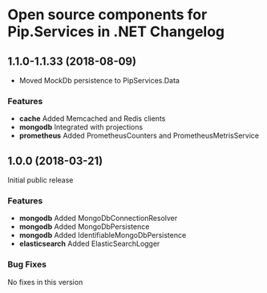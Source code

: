 # Open source components for Pip.Services in .NET Changelog

## <a name="1.1.0-1.1.33"></a> 1.1.0-1.1.33 (2018-08-09)

* Moved MockDb persistence to PipServices.Data

### Features
* **cache** Added Memcached and Redis clients
* **mongodb** Integrated with projections
* **prometheus** Added PrometheusCounters and PrometheusMetrisService

## <a name="1.0.0"></a> 1.0.0 (2018-03-21)

Initial public release

### Features
* **mongodb** Added MongoDbConnectionResolver
* **mongodb** Added MongoDbPersistence
* **mongodb** Added IdentifiableMongoDbPersistence
* **elasticsearch** Added ElasticSearchLogger

### Bug Fixes
No fixes in this version

